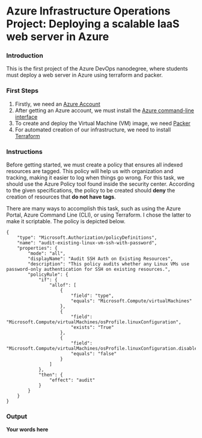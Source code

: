 # Azure Infrastructure Operations Project: Deploying a scalable IaaS web server in Azure

### Introduction

This is the first project of the Azure DevOps nanodegree, where students must deploy a web server in Azure using terraform and packer.

### First Steps
1. Firstly, we need an [Azure Account](https://portal.azure.com) 
2. After getting an Azure account, we must install the [Azure command-line interface](https://docs.microsoft.com/en-us/cli/azure/install-azure-cli?view=azure-cli-latest)
3. To create and deploy the Virtual Machine (VM) image, we need [Packer](https://www.packer.io/downloads)
4. For automated creation of our infrastructure, we need to install [Terraform](https://www.terraform.io/downloads.html)

### Instructions

Before getting started, we must create a policy that ensures all indexed resources are tagged. This policy will help us with organization and tracking, making it easier to log when things go wrong. For this task, we should use the Azure Policy tool found inside the security center. According to the given specifications, the policy to be created should **deny** the creation of resources that **do not have tags**.  

There are many ways to accomplish this task, such as using the Azure Portal, Azure Command Line (CLI), or using Terraform. I chose the latter to make it scriptable. The policy is depicted below.

~~~
{
    "type": "Microsoft.Authorization/policyDefinitions",
    "name": "audit-existing-linux-vm-ssh-with-password", 
    "properties": {
        "mode": "all",
        "displayName": "Audit SSH Auth on Existing Resources",
        "description": "This policy audits whether any Linux VMs use password-only authentication for SSH on existing resources.",
        "policyRule": {
            "if": {
                "allof": [
                    {
                        "field": "type",
                        "equals": "Microsoft.Compute/virtualMachines"
                    },
                    {
                        "field": "Microsoft.Compute/virtualMachines/osProfile.linuxConfiguration",
                        "exists": "True"
                    },
                    {
                        "field": "Microsoft.Compute/virtualMachines/osProfile.linuxConfiguration.disablePasswordAuthentication",
                        "equals": "false"
                    }
                ]
            },
            "then": {
                "effect": "audit"
            }
        }
    }
}
~~~

### Output
**Your words here**

